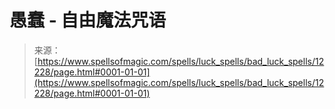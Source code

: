 <!--yml

category: 未分类

date: 2024-06-12 18:49:48

-->

# 愚蠢 - 自由魔法咒语

> 来源：[https://www.spellsofmagic.com/spells/luck_spells/bad_luck_spells/12228/page.html#0001-01-01](https://www.spellsofmagic.com/spells/luck_spells/bad_luck_spells/12228/page.html#0001-01-01)

